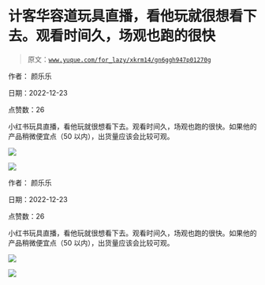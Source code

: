 # 计客华容道玩具直播，看他玩就很想看下去。观看时间久，场观也跑的很快

> 原文：[`www.yuque.com/for_lazy/xkrm14/gn6ggh947p01270g`](https://www.yuque.com/for_lazy/xkrm14/gn6ggh947p01270g)

作者： 颜乐乐

日期：2022-12-23

点赞数：26

小红书玩具直播，看他玩就很想看下去。观看时间久，场观也跑的很快。如果他的产品稍微便宜点（50 以内），出货量应该会比较可观。

![](img/3b6292507fa2018cc426c80201d717e7.png)

![](img/d067c7f7fb4f3db7804da2e8c6b53b6a.png)

作者： 颜乐乐

日期：2022-12-23

点赞数：26

小红书玩具直播，看他玩就很想看下去。观看时间久，场观也跑的很快。如果他的产品稍微便宜点（50 以内），出货量应该会比较可观。

![](img/3b6292507fa2018cc426c80201d717e7.png)

![](img/d067c7f7fb4f3db7804da2e8c6b53b6a.png)



